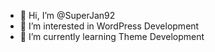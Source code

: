 - 👋 Hi, I’m @SuperJan92
- 👀 I’m interested in WordPress Development
- 🌱 I’m currently learning Theme Development

<!---
SuperJan92/SuperJan92 is a ✨ special ✨ repository because its `README.md` (this file) appears on your GitHub profile.
You can click the Preview link to take a look at your changes.
--->
